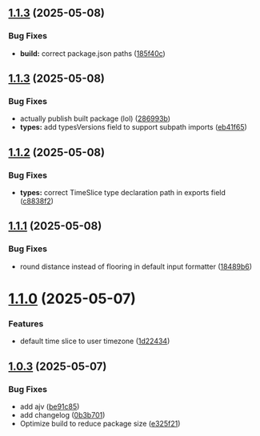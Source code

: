 ## [1.1.3](https://github.com/bizarre/ui/compare/v1.1.2...v1.1.3) (2025-05-08)


### Bug Fixes

* **build:** correct package.json paths ([185f40c](https://github.com/bizarre/ui/commit/185f40cc0b01cb5f888e7fcff476fefa93a32f8c))

## [1.1.3](https://github.com/bizarre/ui/compare/v1.1.2...v1.1.3) (2025-05-08)


### Bug Fixes

* actually publish built package (lol) ([286993b](https://github.com/bizarre/ui/commit/286993be055aaf5eeb30cc6eeeccffe66beb0aab))
* **types:** add typesVersions field to support subpath imports ([eb41f65](https://github.com/bizarre/ui/commit/eb41f650192ef764a66eab5fbcff0b91c84e223a))

## [1.1.2](https://github.com/bizarre/ui/compare/v1.1.1...v1.1.2) (2025-05-08)


### Bug Fixes

* **types:** correct TimeSlice type declaration path in exports field ([c8838f2](https://github.com/bizarre/ui/commit/c8838f2a1350477a5192f63f2e6c23af5857d147))

## [1.1.1](https://github.com/bizarre/ui/compare/v1.1.0...v1.1.1) (2025-05-08)


### Bug Fixes

* round distance instead of flooring in default input formatter ([18489b6](https://github.com/bizarre/ui/commit/18489b6d917ae0993afa21266f0d0876d1080231))

# [1.1.0](https://github.com/bizarre/ui/compare/v1.0.3...v1.1.0) (2025-05-07)


### Features

* default time slice to user timezone ([1d22434](https://github.com/bizarre/ui/commit/1d22434d12609801c8fb5c2e5afd772878ad6a4c))

## [1.0.3](https://github.com/bizarre/ui/compare/v1.0.2...v1.0.3) (2025-05-07)


### Bug Fixes

* add ajv ([be91c85](https://github.com/bizarre/ui/commit/be91c852ef4f640bbd520ff3d5fa348c1cd26143))
* add changelog ([0b3b701](https://github.com/bizarre/ui/commit/0b3b7013ae516bce8158e97e4cf3618d574e29ef))
* Optimize build to reduce package size ([e325f21](https://github.com/bizarre/ui/commit/e325f2136790160096d4c44933722df33f7fb545))
